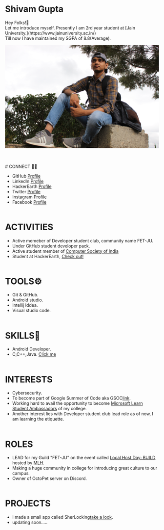 <h1>Shivam Gupta</h1>Hey Folks!👋<br />
Let me introduce myself.
Presently I am 2rd year student at 
[Jain University.](https://www.jainuniversity.ac.in/)<br />
Till now I have maintained my SGPA of 8.8(Average).<br />

<img src="IMG_0020.JPG"><br /><br />

<br /># CONNECT 👨‍💻<br />
 * GitHub [Profile](https://github.com/thisisshivamgupta)<br />
 * LinkedIn [Profile](https://www.linkedin.com/in/thisisshivamgupta/)<br />
 * HackerEarth [Profile](https://www.hackerearth.com/@shivam3581)<br />
 * Twitter [Profile](https://twitter.com/itisshivamgupta)<br />
 * Instagram [Profile](https://www.instagram.com/thisisshivamgupta/)<br />
 * Facebook [Profile](https://www.facebook.com/profile.php?id=100009093001766)<br /><br />
 # ACTIVITIES<br />
 * Active memeber of Developer student club, community name FET-JU.<br />
 * Under GitHub student developer pack.<br />
 * Active student member of [Computer Society of India](http://csi-india.org.in/)<br />
 * Student at HackerEarth, [Check out!](https://www.hackerearth.com/@shivam3581)<br /><br />
 # TOOLS⚙<br />
 * Git & GitHub.<br />
 * Android studio.<br />
 * Intellij Iddea.<br />
 * Visual studio code.<br /><br />
 # SKILLS🤖<br />
 * Android Developer.<br />
 * C,C++,Java. [Click me](https://www.hackerearth.com/@shivam3581)<br /><br />
 # INTERESTS<br />
 * Cybersecurity.<br />
 * To become part of Google Summer of Code aka GSOC[link](https://summerofcode.withgoogle.com/).<br />
 * Working hard to avail the opportunity to become [Microsoft Learn
   Student Ambassadors](https://studentambassadors.microsoft.com/) of my college.<br />
 * Another interest lies with Developer student club lead role as of now, I am learning the etiquette.<br /><br />
 # ROLES<br />
 * LEAD for my Guild "FET-JU" on the event called [Local Host Day: BUILD](https://localhackday.mlh.io/build) hosted by [MLH](https://mlh.io/).<br />
 * Making a huge community in college for introducing great culture to our campus.<br />
 * Owner of OctoPet server on Discord.<br /><br />
 # PROJECTS<br />
 * I made a small app called SherLocking[take a look](https://github.com/thisisshivamgupta/SherLocking).<br />
 * updating soon.....<br /><br />
